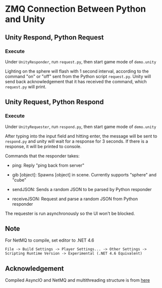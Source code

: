 # ZMQ Connection Between Python and Unity

## Unity Respond, Python Request

### Execute

Under `UnityResponder`, run `request.py`, then start game mode of `demo.unity`

Lighting on the sphere will flash with 1 second interval, according to the command "on" or "off" sent from the Python script `request.py`. Unity will send back acknowledgement that it has received the command, which `request.py` will print.

## Unity Request, Python Respond

### Execute

Under `UnityRequester`, run `respond.py`, then start game mode of `demo.unity`

After typing into the input field and hitting enter, the message will be sent to `respond.py` and unity will wait for a response for 3 seconds. If there is a response, it will be printed to console. 

Commands that the responder takes:

- ping: Reply "ping back from server"

- gib [object]: Spawns [object] in scene. Currently supports "sphere" and "cube"

- sendJSON: Sends a random JSON to be parsed by Python responder

- receiveJSON: Request and parse a random JSON from Python responder

The requester is run asynchronously so the UI won't be blocked.

## Note

For NetMQ to compile, set editor to .NET 4.6

`File -> Build Settings -> Player Settings... -> Other Settings -> Scripting Runtime Version -> Experimental (.NET 4.6 Equivalent)`

## Acknowledgement

Compiled AsyncIO and NetMQ and multithreading structure is from [here](https://github.com/valkjsaaa/Unity-ZeroMQ-Example)
